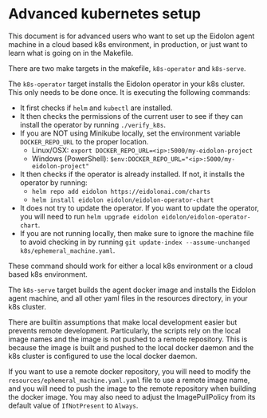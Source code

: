 # Advanced kubernetes setup

This document is for advanced users who want to set up the Eidolon agent machine in a cloud based k8s environment, in production, or just want to learn what is going on in the Makefile.

There are two make targets in the makefile, `k8s-operator` and `k8s-serve`.

The `k8s-operator` target installs the Eidolon operator in your k8s cluster. This only needs to be done once. It is executing the following commands:

* It first checks if `helm` and `kubectl` are installed.
* It then checks the permissions of the current user to see if they can install the operator by running `./verify_k8s`.
* If you are NOT using Minikube locally, set the environment variable `DOCKER_REPO_URL` to the proper location.
  * Linux/OSX: `export DOCKER_REPO_URL=<ip>:5000/my-eidolon-project`
  * Windows (PowerShell): `$env:DOCKER_REPO_URL="<ip>:5000/my-eidolon-project"`
* It then checks if the operator is already installed. If not, it installs the operator by running:
  * `helm repo add eidolon https://eidolonai.com/charts`
  * `helm install eidolon eidolon/eidolon-operator-chart`
* It does not try to update the operator. If you want to update the operator, you will need to run `helm upgrade eidolon eidolon/eidolon-operator-chart`.
* If you are not running locally, then make sure to ignore the machine file to avoid checking in by running `git update-index --assume-unchanged k8s/ephemeral_machine.yaml`.

These command should work for either a local k8s environment or a cloud based k8s environment.

The `k8s-serve` target builds the agent docker image and installs the Eidolon agent machine, and all other yaml files in the resources directory, in your k8s cluster.

There are builtin assumptions that make local development easier but prevents remote development. Particularly, the scripts rely on the local image names and the image is not pushed
to a remote repository. This is because the image is built and pushed to the local docker daemon and the k8s cluster is configured to use the local docker daemon.

If you want to use a remote docker repository, you will need to modify the `resources/ephemeral_machine.yaml.yaml` file to use a remote image name, 
and you will need to push the image to the remote repository when building the docker image. You may also need to adjust the ImagePullPolicy from its default value of `IfNotPresent` to `Always`.
